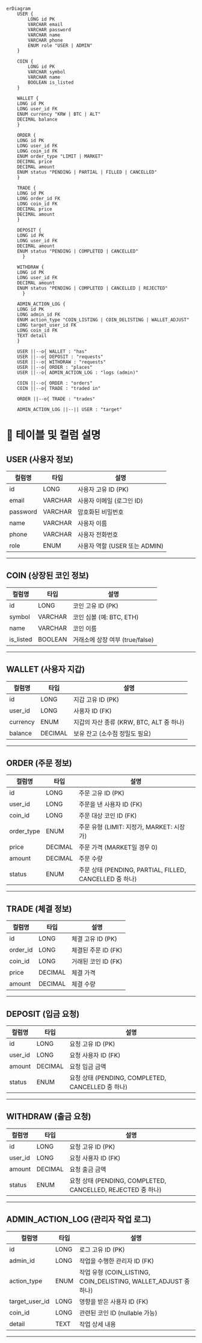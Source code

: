 ```mermaid
erDiagram
    USER {
        LONG id PK
        VARCHAR email
        VARCHAR password
        VARCHAR name
        VARCHAR phone
        ENUM role "USER | ADMIN"
    }

    COIN {
        LONG id PK
        VARCHAR symbol
        VARCHAR name
        BOOLEAN is_listed
    }

    WALLET {
    LONG id PK
    LONG user_id FK
    ENUM currency "KRW | BTC | ALT"
    DECIMAL balance
    }
    
    ORDER {
    LONG id PK
    LONG user_id FK
    LONG coin_id FK
    ENUM order_type "LIMIT | MARKET"
    DECIMAL price
    DECIMAL amount
    ENUM status "PENDING | PARTIAL | FILLED | CANCELLED"
    }
    
    TRADE {
    LONG id PK
    LONG order_id FK
    LONG coin_id FK
    DECIMAL price
    DECIMAL amount
    }
    
    DEPOSIT {
    LONG id PK
    LONG user_id FK
    DECIMAL amount
    ENUM status "PENDING | COMPLETED | CANCELLED"
      }
    
    WITHDRAW {
    LONG id PK
    LONG user_id FK
    DECIMAL amount
    ENUM status "PENDING | COMPLETED | CANCELLED | REJECTED"
      }
    
    ADMIN_ACTION_LOG {
    LONG id PK
    LONG admin_id FK
    ENUM action_type "COIN_LISTING | COIN_DELISTING | WALLET_ADJUST"
    LONG target_user_id FK
    LONG coin_id FK
    TEXT detail
    }
    
    USER ||--o{ WALLET : "has"
    USER ||--o{ DEPOSIT : "requests"
    USER ||--o{ WITHDRAW : "requests"
    USER ||--o{ ORDER : "places"
    USER ||--o{ ADMIN_ACTION_LOG : "logs (admin)"
    
    COIN ||--o{ ORDER : "orders"
    COIN ||--o{ TRADE : "traded in"
    
    ORDER ||--o{ TRADE : "trades"
    
    ADMIN_ACTION_LOG ||--|| USER : "target"

```
# 📘 테이블 및 컬럼 설명

## USER (사용자 정보)
| 컬럼명     | 타입     | 설명                         |
|------------|----------|------------------------------|
| id         | LONG     | 사용자 고유 ID (PK)          |
| email      | VARCHAR  | 사용자 이메일 (로그인 ID)    |
| password   | VARCHAR  | 암호화된 비밀번호            |
| name       | VARCHAR  | 사용자 이름                  |
| phone      | VARCHAR  | 사용자 전화번호              |
| role       | ENUM     | 사용자 역할 (USER 또는 ADMIN)|

---

## COIN (상장된 코인 정보)
| 컬럼명     | 타입     | 설명                              |
|------------|----------|-----------------------------------|
| id         | LONG     | 코인 고유 ID (PK)                 |
| symbol     | VARCHAR  | 코인 심볼 (예: BTC, ETH)          |
| name       | VARCHAR  | 코인 이름                         |
| is_listed  | BOOLEAN  | 거래소에 상장 여부 (true/false)   |

---

## WALLET (사용자 지갑)
| 컬럼명     | 타입       | 설명                                        |
|------------|------------|---------------------------------------------|
| id         | LONG       | 지갑 고유 ID (PK)                           |
| user_id    | LONG       | 사용자 ID (FK)                              |
| currency   | ENUM       | 지갑의 자산 종류 (KRW, BTC, ALT 중 하나)   |
| balance    | DECIMAL    | 보유 잔고 (소수점 정밀도 필요)             |

---

## ORDER (주문 정보)
| 컬럼명     | 타입       | 설명                                                   |
|------------|------------|--------------------------------------------------------|
| id         | LONG       | 주문 고유 ID (PK)                                      |
| user_id    | LONG       | 주문을 낸 사용자 ID (FK)                               |
| coin_id    | LONG       | 주문 대상 코인 ID (FK)                                 |
| order_type | ENUM       | 주문 유형 (LIMIT: 지정가, MARKET: 시장가)              |
| price      | DECIMAL    | 주문 가격 (MARKET일 경우 0)                            |
| amount     | DECIMAL    | 주문 수량                                              |
| status     | ENUM       | 주문 상태 (PENDING, PARTIAL, FILLED, CANCELLED 중 하나)|

---

## TRADE (체결 정보)
| 컬럼명     | 타입       | 설명                           |
|------------|------------|--------------------------------|
| id         | LONG       | 체결 고유 ID (PK)              |
| order_id   | LONG       | 체결된 주문 ID (FK)            |
| coin_id    | LONG       | 거래된 코인 ID (FK)            |
| price      | DECIMAL    | 체결 가격                      |
| amount     | DECIMAL    | 체결 수량                      |

---

## DEPOSIT (입금 요청)
| 컬럼명     | 타입       | 설명                                         |
|------------|------------|----------------------------------------------|
| id         | LONG       | 요청 고유 ID (PK)                            |
| user_id    | LONG       | 요청 사용자 ID (FK)                          |
| amount     | DECIMAL    | 요청 입금 금액                               |
| status     | ENUM       | 요청 상태 (PENDING, COMPLETED, CANCELLED 중 하나)|

---

## WITHDRAW (출금 요청)
| 컬럼명     | 타입       | 설명                                         |
|------------|------------|----------------------------------------------|
| id         | LONG       | 요청 고유 ID (PK)                            |
| user_id    | LONG       | 요청 사용자 ID (FK)                          |
| amount     | DECIMAL    | 요청 출금 금액                               |
| status     | ENUM       | 요청 상태 (PENDING, COMPLETED, CANCELLED, REJECTED 중 하나)|

---

## ADMIN_ACTION_LOG (관리자 작업 로그)
| 컬럼명        | 타입     | 설명                                                               |
|---------------|----------|--------------------------------------------------------------------|
| id            | LONG     | 로그 고유 ID (PK)                                                  |
| admin_id      | LONG     | 작업을 수행한 관리자 ID (FK)                                       |
| action_type   | ENUM     | 작업 유형 (COIN_LISTING, COIN_DELISTING, WALLET_ADJUST 중 하나)   |
| target_user_id| LONG     | 영향을 받은 사용자 ID (FK)                                        |
| coin_id       | LONG     | 관련된 코인 ID (nullable 가능)                                     |
| detail        | TEXT     | 작업 상세 내용                                                     |

---
